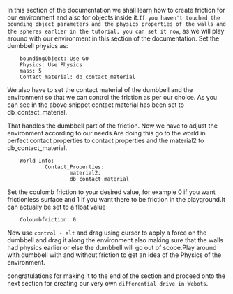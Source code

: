 In this section of the documentation we shall learn how to create friction for our environment and also for objects inside it.`If you haven't touched the bounding object parameters and the physics properties of the walls and the spheres earlier in the tutorial, you can set it now`, as we will play around with our environment in this section of the documentation.
Set the dumbbell physics as:

        boundingObject: Use G0
        Physics: Use Physics
        mass: 5
        Contact_material: db_contact_material


We also have to set the contact material of the dumbbell and the environment so that we can control the friction as per our choice.
As you can see in the above snippet contact material has been set to db_contact_material.
 
That handles the dumbbell part of the friction. Now we have to adjust the environment according to our needs.Are doing this go to the world in perfect contact properties to contact properties and the material2 to db_contact_material.

        World Info:
                Contact_Properties:
                        material2:
                        db_contact_material

	
Set the coulomb friction to your desired value, for example 0 if you want frictionless surface and 1 if you want there to be friction in the playground.It can actually be set to a float value 

        Coloumbfriction: 0 

Now use `control + alt` and drag using cursor to apply a force on the dumbbell and drag it along the environment also making sure that the walls had physics earlier or else the dumbbell will go out of scope.Play around with dumbbell with and without friction to get an idea of the Physics of the environment.

 congratulations for making it to the end of the section and proceed onto the next section for creating our very own `differential drive in Webots`.
